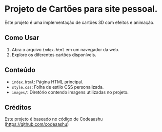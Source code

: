 # Projeto de Cartões para site pessoal.

Este projeto é uma implementação de cartões 3D com efeitos e animação.

## Como Usar

1. Abra o arquivo `index.html` em um navegador da web.
2. Explore os diferentes cartões disponíveis.

## Conteúdo

- `index.html`: Página HTML principal.
- `style.css`: Folha de estilo CSS personalizada.
- `images/`: Diretório contendo imagens utilizadas no projeto.

## Créditos

Este projeto é baseado no código de Codeaashu (https://github.com/codeaashu)
